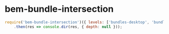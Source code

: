 # bem-bundle-intersection

```js
require('bem-bundle-intersection')({ levels: ['bundles-desktop', 'bundles-touch-pad', 'bundles-touch-phone'] })
    .then(res => console.dir(res, { depth: null }));
```
